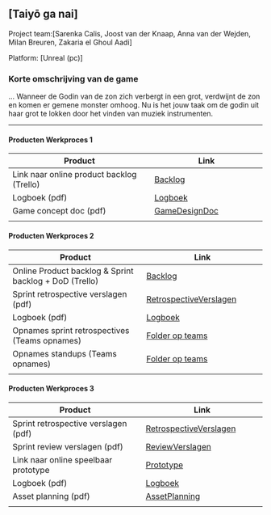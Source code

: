 ## [Taiyō ga nai]
Project team:[Sarenka Calis, Joost van der Knaap, Anna van der Wejden, Milan Breuren, Zakaria el Ghoul Aadi]

Platform:
[Unreal (pc)]

### Korte omschrijving van de game
... Wanneer de Godin van de zon zich verbergt in een grot, verdwijnt de zon en komen er gemene monster omhoog. Nu is het jouw taak om de godin uit haar grot te lokken door het vinden van muziek instrumenten. 

---
#### Producten Werkproces 1
| Product  | Link |
| ------ |  ------ |
| Link naar online product backlog (Trello) | [Backlog]
| Logboek (pdf)                             | [Logboek]
| Game concept doc (pdf)                    | [GameDesignDoc]
|<img width=500/>|<img width=300/>|
   
#### Producten Werkproces 2
| Product  | Link |
| ------ |  ------ |
| Online Product backlog & Sprint backlog + DoD (Trello)    | [Backlog]
| Sprint retrospective verslagen (pdf)                      | [RetrospectiveVerslagen]
| Logboek (pdf)                                             | [Logboek]
| Opnames sprint retrospectives (Teams opnames)             | [Folder op teams]
| Opnames standups (Teams opnames)                          | [Folder op teams]
|<img width=500/>|<img width=300/>|
   
#### Producten Werkproces 3
| Product  | Link |
| ------ |  ------ |
| Sprint retrospective verslagen (pdf)  | [RetrospectiveVerslagen]
| Sprint review verslagen (pdf)         | [ReviewVerslagen]
| Link naar online speelbaar prototype  | [Prototype]
| Logboek (pdf)                         | [Logboek]
| Asset planning (pdf)                  | [AssetPlanning]
|<img width=500/>|<img width=300/>|

   [Backlog]: <https://trello.com/b/9YZlOWnz/mythe-amaterasu>
   [Logboek]: <file:///C:/Users/saren/OneDrive%20-%20Mediacollege%20Amsterdam/Notulen%20Mythe%202021.pdf>
   [GameDesignDoc]: <https://drive.google.com/drive/folders/1TtqpW9qKnJwS5fxDwMXWzS3f6aB3KFF_>
   [RetrospectiveVerslagen]: <https://github.com/BerendWeij/agp_inlever_template/blob/master/producten/RetrospectiveVerslagen.pdf>
   [ReviewVerslagen]: <file:///C:/Users/saren/Downloads/Retrospective_Sprint1_2_3.pdf>
   [Prototype]: <https://drive.google.com/drive/folders/189jHZMSPYo0PoImVyiv6agShLnfIQWrq>
   [Folder op teams]: <https://teams.microsoft.com/_#/school/files/Team%2009?threadId=19%3A92d37cd960784b8d816b9146a3e3aab5%40thread.tacv2&ctx=channel&context=Team%25209&rootfolder=%252Fteams%252FMytheGDGA2021-Team9%252FGedeelde%2520documenten%252FTeam%25209>
   [AssetPlanning]: <https://github.com/BerendWeij/agp_inlever_template/blob/master/producten/AssetPlanning.pdf>
   
